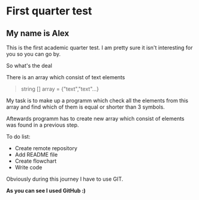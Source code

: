 # First quarter test
##  My name is Alex

This is the first academic quarter test.
I am pretty sure it isn't interesting for you so you can go by.

So what's the deal

There is an array which consist of text elements
>string [] array = {"text","text"...}

My task is to make up a programm which check all the elements from this array and find which of them is equal or shorter than 3 symbols. 

Aftewards programm has to create new array which consist of elements was found in a previous step. 

To do list:
* Create remote repository
* Add README file
* Create flowchart
* Write code

Obviously during this journey I have to use GIT.

**As you can see I used GitHub :)**





